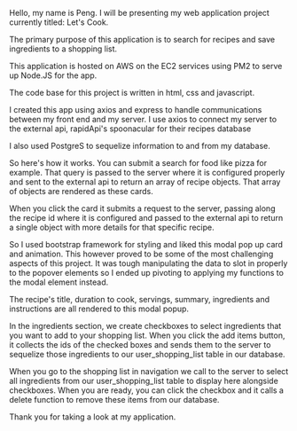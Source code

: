 
Hello, my name is Peng. I will be presenting my web application project currently titled: Let's Cook.

The primary purpose of this application is to search for recipes and save ingredients to a shopping list.

This application is hosted on AWS on the EC2 services using PM2 to serve up Node.JS for the app.

The code base for this project is written in html, css and javascript.

I created this app using axios and express to handle communications between my front end and my server. I use axios to connect my server to the external api, rapidApi's spoonacular for their recipes database

I also used PostgreS to sequelize information to and from my database. 

So here's how it works. You can submit a search for food like pizza for example. That query is passed to the server where it is configured properly and sent to the external api to return an array of recipe objects. That array of objects are rendered as these cards.

When you click the card it submits a request to the server, passing along the recipe id where it is configured and passed to the external api to return a single object with more details for that specific recipe.

So I used bootstrap framework for styling and liked this modal pop up card and animation. This however proved to be some of the most challenging aspects of this project. It was tough manipulating the data to slot in properly to the popover elements so I ended up pivoting to applying my functions to the modal element instead.

The recipe's title, duration to cook, servings, summary, ingredients and instructions are all rendered to this modal popup. 

In the ingredients section, we create checkboxes to select ingredients that you want to add to your shopping list. When you click the add items button, it collects the ids of the checked boxes and sends them to the server to sequelize those ingredients to our user_shopping_list table in our database.

When you go to the shopping list in navigation we call to the server to select all ingredients from our user_shopping_list table to display here alongside checkboxes. When you are ready, you can click the checkbox and it calls a delete function to remove these items from our database.

Thank you for taking a look at my application.


